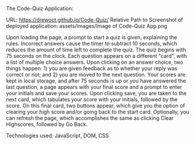 The Code-Quiz Application:

URL:  https://drewoct.github.io/Code-Quiz/
Relative Path to Screenshot of deployed application:  assets/images/Image of Code-Quiz App.png

Upon loading the page, a prompt to start a quiz is given, explaining the rules.  Incorrect answers cause the timer to subtract 10 seconds, which reduces the amount of time left to complete the quiz.  The quiz begins with 75 seconds on the clock.
Each question appears on a different "card", with a list of multiple choice answers.
Upon clicking on an answer choice, two things happen:  1) you are given feedback as to whether your reply was correct or not; and 2) you are moved to the next question.
Your scores are kept in local storage, and after 75 seconds is up or you have answered the last question, a page appears with your final score and a prompt to enter your initials and save your scores.
Upon clicking save, you are taken to the next card, which tabulates your score with your initials, followed by the score.  On this final card, two buttons appear, which give you the option of clearing your high score and/or going back to the start card.  Optionally, you can refresh the page, which accomplishes the same as clicking Clear Highscores, followed by Go Back.

Technologies used:  JavaScript, DOM, CSS

